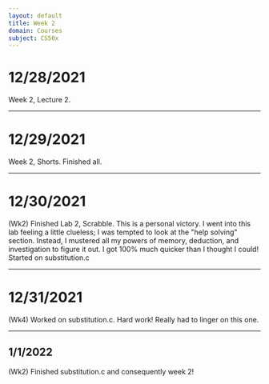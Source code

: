 ```yaml
---
layout: default
title: Week 2
domain: Courses
subject: CS50x
---
```

# 12/28/2021

Week 2, Lecture 2.

---

# 12/29/2021

Week 2, Shorts. Finished all.

---

# 12/30/2021

(Wk2) Finished Lab 2, Scrabble. This is a personal victory. I went into this lab feeling a little clueless; I was tempted to look at the "help solving" section. Instead, I mustered all my powers of memory, deduction, and investigation to figure it out. I got 100% much quicker than I thought I could! Started on substitution.c

---

# 12/31/2021

(Wk4) Worked on substitution.c. Hard work! Really had to linger on this one.

---

## 1/1/2022

(Wk2) Finished substitution.c and consequently week 2!
